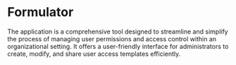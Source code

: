# Formulator
The application is a comprehensive tool designed to streamline and simplify the process of managing user permissions and access control within an organizational setting. It offers a user-friendly interface for administrators to create, modify, and share user access templates efficiently.
